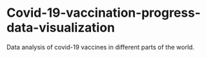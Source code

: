 # Covid-19-vaccination-progress-data-visualization
Data analysis of covid-19 vaccines in different parts of the world.
